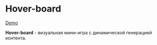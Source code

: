 # Hover-board

[Demo](https://nekrasovanatalya.github.io/Hover-board/)

**Hover-board** - визуальная мини-игра с динамической генерацией контента.
